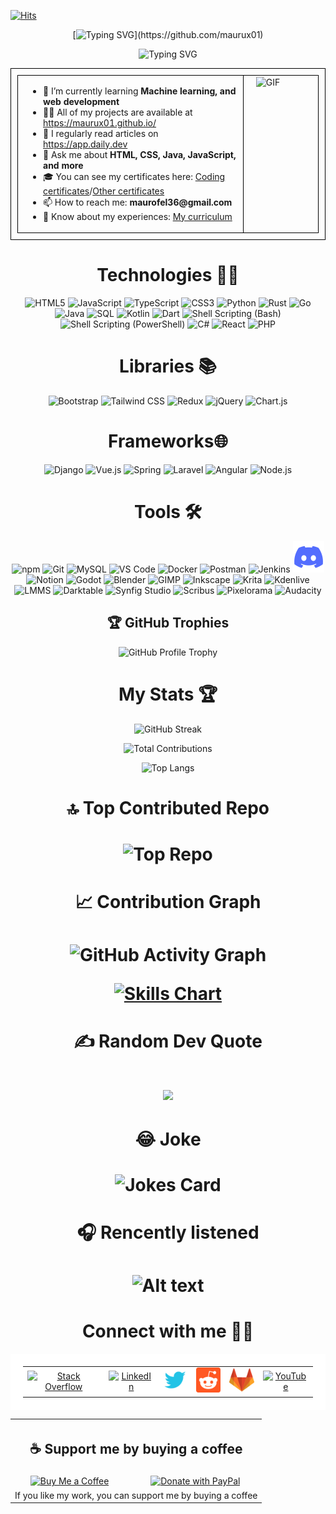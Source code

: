 [![Hits](https://hits.seeyoufarm.com/api/count/incr/badge.svg?url=https%3A%2F%2Fgithub.com%2FMaurux01&count_bg=%2334C09B&title_bg=%23555555&icon=github.svg&icon_color=%23EF602E&title=Viewers&edge_flat=false)](https://hits.seeyoufarm.com)


<div align="center">

  [![Typing SVG](https://readme-typing-svg.herokuapp.com?font=Fira+Code&size=24&duration=4000&color=6FC3DF&lines=Hello,+I'm+Maurux01!;I+love+coding+and+technology.;Welcome+to+my+profile!)](https://github.com/maurux01)


  ![Typing SVG](https://readme-typing-svg.herokuapp.com?font=Fira+Code&size=24&duration=4000&color=6FC3DF&lines=Industrial+Enginieer;and+Jr+Software+Egninieer)


<div align="center">
 

<table style="border: 1px solid black; width: 100%; padding: 10px;">
  <tr>
    <td style="border: 1px solid black; vertical-align: top; width: 75%; padding-left: 20px;">
      <ul style="list-style-type: disc; padding-left: 20px;">
        <li> 🌱 I’m currently learning <strong>Machine learning, and web development</strong></li>
        <li> 👨‍💻 All of my projects are available at <a href="https://maurux01.github.io/">https://maurux01.github.io/</a></li>
        <li> 📝 I regularly read articles on <a href="https://daily.dev/es">https://app.daily.dev</a></li>
        <li> 💬 Ask me about <strong>HTML, CSS, Java, JavaScript, and more</strong></li>
        <li> 🎓 You can see my certificates here: <a href="https://drive.google.com/drive/folders/1Sq5hnD3T1hJmHeicdiXK0TyH4OPDFrV3">Coding certificates</a>/<a href="https://drive.google.com/drive/folders/1yW6YV73z90q1kUUwXLvQkCM7AZ8X2lTO">Other certificates</a></li>
        <li>📫 How to reach me: <strong>maurofel36@gmail.com</strong></li>
        <li>📄 Know about my experiences: <a href="https://drive.google.com/file/d/1jWo6rGPY5Gjf7cLy88XKt0zkzlYzjoPM/view?usp=drive_link">My curriculum</a></li>
      </ul>
    </td>
    <td style="border: 1px solid black; vertical-align: top; width: 25%; padding-left: 20px;">
      <img src="https://media.giphy.com/media/qgQUggAC3Pfv687qPC/giphy.gif" width="250" alt="GIF">
    </td>
  </tr>
</table>
</div>






<div align="center">
  <h1>Technologies 🧑‍💻</h1>
</div>






<p align="center">
  <img src="https://cdn.jsdelivr.net/gh/devicons/devicon/icons/html5/html5-original.svg" alt="HTML5" width="40" height="40"/>
  <img src="https://cdn.jsdelivr.net/gh/devicons/devicon/icons/javascript/javascript-original.svg" alt="JavaScript" width="40" height="40"/>
  <img src="https://cdn.jsdelivr.net/gh/devicons/devicon/icons/typescript/typescript-original.svg" alt="TypeScript" width="40" height="40"/>
  <img src="https://cdn.jsdelivr.net/gh/devicons/devicon/icons/css3/css3-original.svg" alt="CSS3" width="40" height="40"/>
  <img src="https://cdn.jsdelivr.net/gh/devicons/devicon/icons/python/python-original.svg" 
  alt="Python" width="40" height="40"/>
  <img src="https://img.icons8.com/?size=256&id=DdsVMQpS0aaL&format=png" alt="Rust" width="40" height="40"/>
  <img src="https://cdn.jsdelivr.net/gh/devicons/devicon/icons/go/go-original.svg" alt="Go" width="40" height="40"/>
  <img src="https://cdn.jsdelivr.net/gh/devicons/devicon/icons/java/java-original.svg" alt="Java" width="40" height="40"/>
  <img src="https://cdn.jsdelivr.net/gh/devicons/devicon/icons/mysql/mysql-original.svg" alt="SQL" width="40" height="40"/>
  <img src="https://cdn.jsdelivr.net/gh/devicons/devicon/icons/kotlin/kotlin-original.svg" alt="Kotlin" width="40" height="40"/>
  <img src="https://cdn.jsdelivr.net/gh/devicons/devicon/icons/dart/dart-original.svg" alt="Dart" width="40" height="40"/>
  <img src="https://cdn.jsdelivr.net/gh/devicons/devicon/icons/bash/bash-original.svg" alt="Shell Scripting (Bash)" width="40" height="40"/>
  <img src="https://cdn.jsdelivr.net/gh/devicons/devicon/icons/powershell/powershell-original.svg" alt="Shell Scripting (PowerShell)" width="40" height="40"/>
  <img src="https://cdn.jsdelivr.net/gh/devicons/devicon/icons/csharp/csharp-original.svg" alt="C#" width="40" height="40"/>
  <img src="https://cdn.jsdelivr.net/gh/devicons/devicon/icons/react/react-original.svg" alt="React" width="40" height="40"/>
  <img src="https://cdn.jsdelivr.net/gh/devicons/devicon/icons/php/php-original.svg" alt="PHP" width="40" height="40"/>
  
</p>

<div align="center">
  <h1>Libraries 📚</h1>
</div>

<p align="center">
  <img src="https://cdn.jsdelivr.net/gh/devicons/devicon/icons/bootstrap/bootstrap-original.svg" alt="Bootstrap" width="40" height="40"/>
  <img src="https://img.icons8.com/?size=100&id=4PiNHtUJVbLs&format=png&color=000000" alt="Tailwind CSS" width="40" height="40"/>
  <img src="https://cdn.jsdelivr.net/gh/devicons/devicon/icons/redux/redux-original.svg" alt="Redux" width="40" height="40"/>
  <img src="https://cdn.jsdelivr.net/gh/devicons/devicon/icons/jquery/jquery-original.svg" alt="jQuery" width="40" height="40"/>
  <img src="https://www.chartjs.org/media/logo-title.svg" alt="Chart.js" width="40" height="40"/>
</p>



<div align="center">
<h1>Frameworks🌐</h1>
</div>

<p align="center">
  <img src="https://cdn.jsdelivr.net/gh/devicons/devicon/icons/django/django-plain.svg" alt="Django" width="40" height="40"/>
  <img src="https://cdn.jsdelivr.net/gh/devicons/devicon/icons/vuejs/vuejs-original.svg" alt="Vue.js" width="40" height="40"/>
  <img src="https://cdn.jsdelivr.net/gh/devicons/devicon/icons/spring/spring-original.svg" alt="Spring" width="40" height="40"/>
  <img src="https://img.icons8.com/?size=100&id=lRjcvhvtR81o&format=png&color=000000 " alt="Laravel" width="40" height="40"/>
  <img src="https://cdn.jsdelivr.net/gh/devicons/devicon/icons/angularjs/angularjs-original.svg" alt="Angular" width="40" height="40"/>
  <img src="https://cdn.jsdelivr.net/gh/devicons/devicon/icons/nodejs/nodejs-original.svg" alt="Node.js" width="40" height="40"/>
</p>

<div align="center">
  <h1> Tools 🛠️</h1>
  <p align="center">
  
<p align="center">
  <!-- Herramientas de Programación/Desarrollo -->
  <img src="https://cdn.jsdelivr.net/gh/devicons/devicon/icons/npm/npm-original-wordmark.svg" alt="npm" width="50"/>
  <img src="https://cdn.jsdelivr.net/gh/devicons/devicon/icons/git/git-original.svg" alt="Git" width="50"/>
  <img src="https://cdn.jsdelivr.net/gh/devicons/devicon/icons/mysql/mysql-original.svg" alt="MySQL" width="50"/>
  <img src="https://cdn.jsdelivr.net/gh/devicons/devicon/icons/vscode/vscode-original.svg" alt="VS Code" width="50"/>
  <img src="https://cdn.jsdelivr.net/gh/devicons/devicon/icons/docker/docker-original.svg" alt="Docker" width="50"/>
  <img src="https://cdn.jsdelivr.net/gh/devicons/devicon/icons/postman/postman-original.svg" alt="Postman" width="50"/>
  <img src="https://cdn.jsdelivr.net/gh/devicons/devicon/icons/jenkins/jenkins-original.svg" alt="Jenkins" width="50"/>
  <img src="image-2.png" alt="Discord" width="50"/>
  <img src="https://cdn.jsdelivr.net/gh/devicons/devicon/icons/notion/notion-original.svg" alt="Notion" width="50"/>
  <img src="https://cdn.jsdelivr.net/gh/devicons/devicon/icons/godot/godot-original.svg" alt="Godot" width="50"/>

  <!-- Herramientas de Diseño/Creación Multimedia -->
  <img src="https://cdn.jsdelivr.net/gh/devicons/devicon/icons/blender/blender-original.svg" alt="Blender" width="50"/>
  <img src="https://img.icons8.com/?size=256&id=b4Y5rs3iBGqE&format=png" alt="GIMP" width="50"/>
  <img src="https://img.icons8.com/?size=256&id=63150&format=png" alt="Inkscape" width="50"/>
  <img src="https://img.icons8.com/?size=256&id=HwN2KHJZmGGN&format=png" alt="Krita" width="50" height="50"/>
  <img src="https://upload.wikimedia.org/wikipedia/commons/thumb/4/49/Breezeicons-apps-48-kdenlive.svg/800px-Breezeicons-apps-48-kdenlive.svg.png" alt="Kdenlive" width="50" height="50"/>
  <img src="https://img.icons8.com/?size=256&id=L6zSjFS4HZZy&format=png" alt="LMMS" width="50" height="50"/>
  <img src="https://upload.wikimedia.org/wikipedia/commons/thumb/7/7b/Darktable_icon.svg/128px-Darktable_icon.svg.png" alt="Darktable" width="50" height="50"/>
  <img src="https://upload.wikimedia.org/wikipedia/commons/thumb/1/10/Synfig_logo.svg/640px-Synfig_logo.svg.png" alt="Synfig Studio" width="50" height="50"/>
  <img src="https://upload.wikimedia.org/wikipedia/commons/thumb/8/85/Scribus_logo.svg/135px-Scribus_logo.svg.png" alt="Scribus" width="50" height="50"/>
  <img src="https://upload.wikimedia.org/wikipedia/commons/0/09/Pixelorama_Icon.png?20211216231235" alt="Pixelorama" width="50" height="50"/>
  <img src="https://upload.wikimedia.org/wikipedia/commons/f/fd/Audacity.png" alt="Audacity" width="50" height="50"/>
</p>







## 🏆 GitHub Trophies
<div align="center">


![GitHub Profile Trophy](https://github-profile-trophy.vercel.app/?username=maurux01&theme=radical)




</div>


<div align="center">
  <h1>My Stats 🏆</h1>
</div>

<div align="center">


![GitHub Streak](https://github-readme-streak-stats.herokuapp.com/?user=maurux01&theme=tokyonight&hide_border=true)


![Total Contributions](https://github-readme-stats.vercel.app/api?username=maurux01&count_private=true&show_icons=true&theme=tokyonight)



![Top Langs](https://github-readme-stats.vercel.app/api/top-langs/?username=maurux01&layout=compact&theme=tokyonight&hide_border=true)




</div>





<!-- Tema Tokyo Night -->
<div align="center">
 <h1> 🔝 Top Contributed Repo<h1>

 ![Top Repo](https://github-readme-stats.vercel.app/api/pin/?username=maurux01&repo=maurux01.github.io&theme=tokyonight)

</div>

<div>
<h1> 📈 Contribution Graph <h1>

![GitHub Activity Graph](https://github-readme-activity-graph.vercel.app/graph?username=maurux01&theme=tokyo-night)

<a href="https://profile.codersrank.io/user/maurux01">
  <img src="https://cr-skills-chart-widget.azurewebsites.net/api/api?username=mauro infante" alt="Skills Chart"/>
</a>
</div>
 
<div align="center">
 <h1> ✍️ Random Dev Quote<h1>
 
![](https://quotes-github-readme.vercel.app/api?type=horizontal&theme=tokyonight)

<h1> 😂 Joke<h1>

![Jokes Card](https://readme-jokes.vercel.app/api?theme=tokyonight)


</div>

<div>
<h1>  🎧 Rencently listened<h1>

![Alt text](https://spotify-recently-played-readme.vercel.app/api?user=31vfyogxf5yityzuk53epew2fiui)

</div>

<div align="center">
 <h1>Connect with me 🤝🏻</h1>
  <table style="width: 100%; background-color: white; text-align: center; border-spacing: 10px; padding: 20px;">
    <tr>
      <td>
        <a href="https://stackoverflow.com/users/28065944/mauro-infante" target="_blank">
          <img src="https://img.icons8.com/fluency/48/ffffff/stackoverflow.png" alt="Stack Overflow" height="40" width="40" />
        </a>
      </td>
      <td>
        <a href="https://linkedin.com/in/infmauro" target="_blank">
          <img src="https://img.icons8.com/fluency/48/ffffff/linkedin.png" alt="LinkedIn" width="40" height="40">
        </a>
      </td>
      <td>
        <a href="https://twitter.com/maxinff" target="_blank">
          <img src="image-6.png" alt="Twitter" width="40" height="40">
        </a>
      </td>
      <td>
        <a href="https://www.reddit.com/user/maxinff/" target="_blank">
          <img src="image-1.png" alt="Reddit" width="40" height="40">
        </a>
      </td>
      <td>
        <a href="https://gitlab.com/Maurux01" target="_blank">
          <img src="image.png" alt="GitLab" width="40" height="40">
        </a>
      </td>
      <td>
        <a href="https://www.youtube.com/@maurux01" target="_blank">
          <img src="https://img.icons8.com/fluency/48/ffffff/youtube-play.png" alt="YouTube" width="40" height="40">
        </a>
      </td>
    </tr>
  </table>


<div>
<table>
  <tr>
    <th colspan="2"><h2>☕ Support me by buying a coffee</h2></th>
  </tr>
  <tr>
    <td align="center">
      <a href="https://buymeacoffee.com/maurofel36e">
        <img src="https://img.shields.io/badge/-Buy%20Me%20a%20Coffee-%23FFDD00?style=for-the-badge&logo=buy-me-a-coffee&logoColor=black" alt="Buy Me a Coffee">
      </a>
    </td>
    <td align="center">
      <a href="https://www.paypal.com/donate/?hosted_button_id=HRZTRQ4J2S3HN">
        <img src="https://www.paypalobjects.com/en_US/i/btn/btn_donateCC_LG.gif" alt="Donate with PayPal">
      </a>
    </td>
  </tr>
  <tr>
    <td colspan="2" align="center">If you like my work, you can support me by buying a coffee</td>
  </tr>
</table>
</div>


